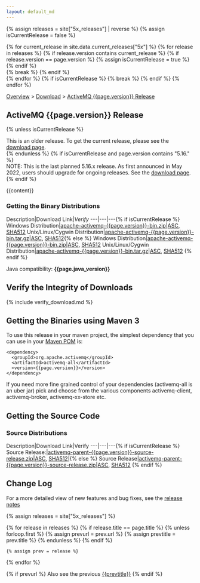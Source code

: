 ```yaml
---
layout: default_md
---
```

{% assign releases = site["5x_releases"] | reverse %}
{% assign isCurrentRelease = false %}

{% for current_release in site.data.current_releases["5x"] %}
    {% for release in releases %}
        {% if release.version contains current_release %}
                    {% if release.version == page.version %}
                        {% assign isCurrentRelease = true %}
                    {% endif %}          
            {% break %}
        {% endif %}          
    {% endfor %}
    {% if isCurrentRelease %} {% break %} {% endif %} 
{% endfor %}

[Overview](overview) > [Download](download) > [ActiveMQ {{page.version}} Release]({{page.url}})

ActiveMQ {{page.version}} Release
-----------------------
{% unless isCurrentRelease %}
<div class="alert alert-warning">
  This is an older release. To get the current release, please see the <a href="{{site.baseurl}}/components/classic/download" class="alert-link">download page</a>.
</div>
{% endunless %}
{% if isCurrentRelease and page.version contains "5.16." %}
<div class="alert alert-warning">
  NOTE: This is the last planned 5.16.x release. As first announced in May 2022, users should upgrade for ongoing releases. See the <a href="{{site.baseurl}}/components/classic/download" class="alert-link">download page</a>.
</div>
{% endif %}

{{content}}

### Getting the Binary Distributions

Description|Download Link|_Verify_
---|---|---{% if isCurrentRelease %}
Windows Distribution|[apache-activemq-{{page.version}}-bin.zip](https://www.apache.org/dyn/closer.cgi?filename=/activemq/{{page.version}}/apache-activemq-{{page.version}}-bin.zip&action=download)|[ASC](https://downloads.apache.org/activemq/{{page.version}}/apache-activemq-{{page.version}}-bin.zip.asc), [SHA512](https://downloads.apache.org/activemq/{{page.version}}/apache-activemq-{{page.version}}-bin.zip.sha512)
Unix/Linux/Cygwin Distribution|[apache-activemq-{{page.version}}-bin.tar.gz](https://www.apache.org/dyn/closer.cgi?filename=/activemq/{{page.version}}/apache-activemq-{{page.version}}-bin.tar.gz&action=download)|[ASC](https://downloads.apache.org/activemq/{{page.version}}/apache-activemq-{{page.version}}-bin.tar.gz.asc), [SHA512](https://downloads.apache.org/activemq/{{page.version}}/apache-activemq-{{page.version}}-bin.tar.gz.sha512){% else %}
Windows Distribution|[apache-activemq-{{page.version}}-bin.zip](https://archive.apache.org/dist/activemq/{{page.version}}/apache-activemq-{{page.version}}-bin.zip)|[ASC](https://archive.apache.org/dist/activemq/{{page.version}}/apache-activemq-{{page.version}}-bin.zip.asc), [SHA512](https://archive.apache.org/dist/activemq/{{page.version}}/apache-activemq-{{page.version}}-bin.zip.sha512)
Unix/Linux/Cygwin Distribution|[apache-activemq-{{page.version}}-bin.tar.gz](https://archive.apache.org/dist/activemq/{{page.version}}/apache-activemq-{{page.version}}-bin.tar.gz)|[ASC](https://archive.apache.org/dist/activemq/{{page.version}}/apache-activemq-{{page.version}}-bin.tar.gz.asc), [SHA512](https://archive.apache.org/dist/activemq/{{page.version}}/apache-activemq-{{page.version}}-bin.tar.gz.sha512)
{% endif %}          

Java compatibility: **{{page.java_version}}**

Verify the Integrity of Downloads
---------------------------------

{% include verify_download.md %}


Getting the Binaries using Maven 3
----------------------------------

To use this release in your maven project, the simplest dependency that you can use in your [Maven POM](http://maven.apache.org/guides/introduction/introduction-to-the-pom.html) is:
```
<dependency>
  <groupId>org.apache.activemq</groupId>
  <artifactId>activemq-all</artifactId>
  <version>{{page.version}}</version>
</dependency>
```
If you need more fine grained control of your dependencies (activemq-all is an uber jar) pick and choose from the various components activemq-client, activemq-broker, activemq-xx-store etc.

Getting the Source Code
-----------------------

### Source Distributions

Description|Download Link|Verify
---|---|---{% if isCurrentRelease %}
Source Release:|[activemq-parent-{{page.version}}-source-release.zip](https://www.apache.org/dyn/closer.cgi?filename=/activemq/{{page.version}}/activemq-parent-{{page.version}}-source-release.zip&action=download)|[ASC](https://downloads.apache.org/activemq/{{page.version}}/activemq-parent-{{page.version}}-source-release.zip.asc), [SHA512](https://downloads.apache.org/activemq/{{page.version}}/activemq-parent-{{page.version}}-source-release.zip.sha512)|{% else %}
Source Release|[activemq-parent-{{page.version}}-source-release.zip](https://archive.apache.org/dist/activemq/{{page.version}}/activemq-parent-{{page.version}}-source-release.zip)|[ASC](https://archive.apache.org/dist/activemq/{{page.version}}/activemq-parent-{{page.version}}-source-release.zip.asc), [SHA512](https://archive.apache.org/dist/activemq/{{page.version}}/activemq-parent-{{page.version}}-source-release.zip.sha512)
{% endif %}     

Change Log
----------

For a more detailed view of new features and bug fixes, see the [release notes]({{page.release_notes}})

{% assign releases = site["5x_releases"]  %}

{% for release in releases %}
    {% if release.title == page.title %}
        {% unless forloop.first %}
            {% assign prevurl = prev.url %}
            {% assign prevtitle = prev.title %}
        {% endunless %}
    {% endif %}

    {% assign prev = release %}
{% endfor %}

{% if prevurl %}
Also see the previous [{{prevtitle}}]({{prevurl}})
{% endif %}
